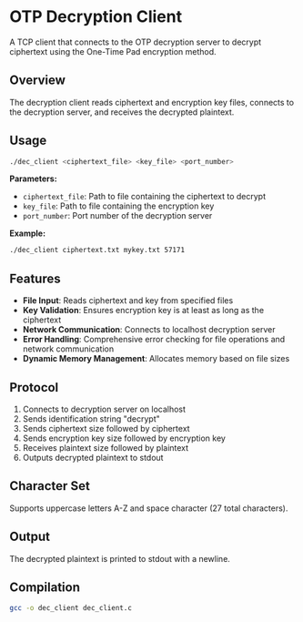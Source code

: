 # OTP Decryption Client

A TCP client that connects to the OTP decryption server to decrypt ciphertext using the One-Time Pad encryption method.

## Overview

The decryption client reads ciphertext and encryption key files, connects to the decryption server, and receives the decrypted plaintext.

## Usage

```bash
./dec_client <ciphertext_file> <key_file> <port_number>
```

**Parameters:**
- `ciphertext_file`: Path to file containing the ciphertext to decrypt
- `key_file`: Path to file containing the encryption key
- `port_number`: Port number of the decryption server

**Example:**
```bash
./dec_client ciphertext.txt mykey.txt 57171
```

## Features

- **File Input**: Reads ciphertext and key from specified files
- **Key Validation**: Ensures encryption key is at least as long as the ciphertext
- **Network Communication**: Connects to localhost decryption server
- **Error Handling**: Comprehensive error checking for file operations and network communication
- **Dynamic Memory Management**: Allocates memory based on file sizes

## Protocol

1. Connects to decryption server on localhost
2. Sends identification string "decrypt"
3. Sends ciphertext size followed by ciphertext
4. Sends encryption key size followed by encryption key
5. Receives plaintext size followed by plaintext
6. Outputs decrypted plaintext to stdout

## Character Set

Supports uppercase letters A-Z and space character (27 total characters).

## Output

The decrypted plaintext is printed to stdout with a newline.

## Compilation

```bash
gcc -o dec_client dec_client.c
```
